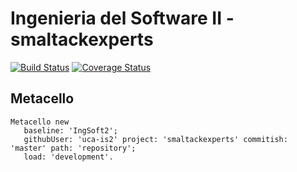 # Ingenieria del Software II - smaltackexperts

[![Build Status](https://travis-ci.org/uca-is2/smaltackexperts.svg?branch=master)](https://travis-ci.org/uca-is2/smaltackexperts)
[![Coverage Status](https://coveralls.io/repos/github/uca-is2/smaltackexperts/badge.svg?branch=master)](https://coveralls.io/github/uca-is2/smaltackexperts?branch=master)

## Metacello

```smalltalk
Metacello new
   baseline: 'IngSoft2';
   githubUser: 'uca-is2' project: 'smaltackexperts' commitish: 'master' path: 'repository';
   load: 'development'.
```
